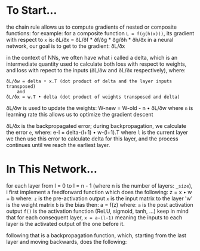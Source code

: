 # To Start...
the chain rule allows us to compute gradients of nested or composite functions:
for example: for a composite function `L = f(g(h(x)))`, its gradient with respect to `x` is:
	ðL/ðx = ðL/ðf * ðf/ðg * ðg/ðh * ðh/ðx
in a neural network, our goal is to get to the gradient: ðL/ðx

in the context of NNs, we often have what i called a delta, which is an intermediate quantity used to calculate both loss with respect to weights, and loss with repect to the inputs (ðL/ðw and ðL/ðx respectively), where:

	ðL/ðw = delta • x.T (dot product of delta and the layer inputs transposed)
		and
	ðL/ðx = w.T • delta (dot product of weights transposed and delta)

ðL/ðw is used to update the weights:
	W-new = W-old - n • ðL/ðw		where `n` is learning rate
this allows us to optimize the gradient descent

ðL/ðx is the backpropagated error; during backpropagation, we calculate the error `e`, where:
	e-l = delta-(l+1) • w-(l+1).T		where `l` is the current layer
we then use this error to calculate delta for this layer, and the process continues until we reach the earliest layer.

# In This Network...
for each layer from l = 0 to l = n - 1 (where n is the number of layers: `_size`), i first implement a feedforward function which does the following:
	z = x • w + b	where:
		`z` is the pre-activation output
		`x` is the input matrix to the layer
		'w' is the weight matrix
		`b` is the bias
	then:
	a = f(z)	where:
		`a` is the post activation output
		`f()` is the activation function (ReLU, sigmoid, tanh, ...)
keep in mind that for each consequent layer, `x = a-(l-1)`
meaning the inputs to each layer is the activated output of the one before it.

following that is a backpropagation function, which, starting from the last layer and moving backwards, does the following:
	

